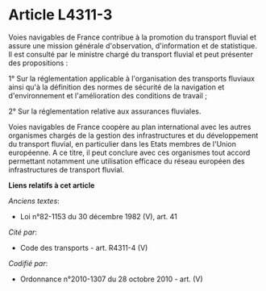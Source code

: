 # Article L4311-3

Voies navigables de France contribue à la promotion du transport fluvial et assure une mission générale d'observation,
d'information et de statistique. Il est consulté par le ministre chargé du transport fluvial et peut présenter des
propositions :

1° Sur la réglementation applicable à l'organisation des transports fluviaux ainsi qu'à la définition des normes de sécurité
de la navigation et d'environnement et l'amélioration des conditions de travail ;

2° Sur la réglementation relative aux assurances fluviales.

Voies navigables de France coopère au plan international avec les autres organismes chargés de la gestion des infrastructures
et du développement du transport fluvial, en particulier dans les Etats membres de l'Union européenne. A ce titre, il peut
conclure avec ces organismes tout accord permettant notamment une utilisation efficace du réseau européen des infrastructures
de transport fluvial.

**Liens relatifs à cet article**

_Anciens textes_:

  - Loi n°82-1153 du 30 décembre 1982 (V), art. 41

_Cité par_:

  - Code des transports - art. R4311-4 (V)

_Codifié par_:

  - Ordonnance n°2010-1307 du 28 octobre 2010 - art. (V)
